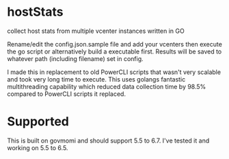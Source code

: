 # hostStats
collect host stats from multiple vcenter instances written in GO

Rename/edit the config.json.sample file and add your vcenters then execute the go script or alternatively build a executable first. Results will be saved to whatever path (including filename) set in config.


I made this in replacement to old PowerCLI scripts that wasn't very scalable and took very long time to execute. This uses golangs fantastic multithreading capability which reduced data collection time by 98.5% compared to PowerCLI scripts it replaced.

# Supported
This is built on govmomi and should support 5.5 to 6.7. I've tested it and working on 5.5 to 6.5.
